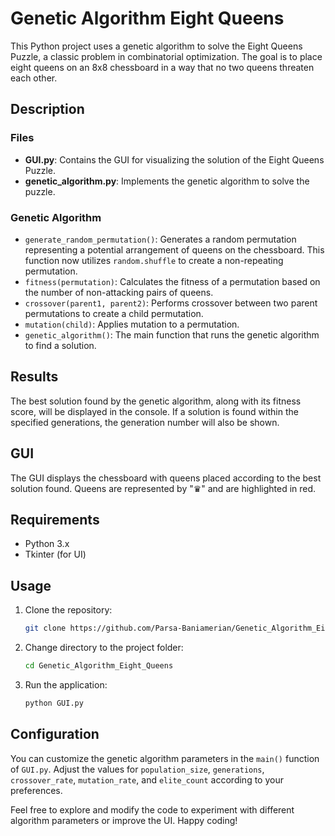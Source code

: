 # Genetic Algorithm Eight Queens


This Python project uses a genetic algorithm to solve the Eight Queens Puzzle, a classic problem in combinatorial optimization. The goal is to place eight queens on an 8x8 chessboard in a way that no two queens threaten each other.

## Description

### Files
- **GUI.py**: Contains the GUI for visualizing the solution of the Eight Queens Puzzle.
- **genetic_algorithm.py**: Implements the genetic algorithm to solve the puzzle.

### Genetic Algorithm
- `generate_random_permutation()`: Generates a random permutation representing a potential arrangement of queens on the chessboard. This function now utilizes `random.shuffle` to create a non-repeating permutation.
- `fitness(permutation)`: Calculates the fitness of a permutation based on the number of non-attacking pairs of queens.
- `crossover(parent1, parent2)`: Performs crossover between two parent permutations to create a child permutation.
- `mutation(child)`: Applies mutation to a permutation.
- `genetic_algorithm()`: The main function that runs the genetic algorithm to find a solution.


## Results
The best solution found by the genetic algorithm, along with its fitness score, will be displayed in the console. If a solution is found within the specified generations, the generation number will also be shown.

## GUI
The GUI displays the chessboard with queens placed according to the best solution found. Queens are represented by "♛" and are highlighted in red.


## Requirements
- Python 3.x
- Tkinter (for UI)

## Usage
1. Clone the repository:

    ```bash
    git clone https://github.com/Parsa-Baniamerian/Genetic_Algorithm_Eight_Queens.git
    ```

2. Change directory to the project folder:

    ```bash
    cd Genetic_Algorithm_Eight_Queens
    ```

3. Run the application:

    ```bash
    python GUI.py
    ```

## Configuration
You can customize the genetic algorithm parameters in the `main()` function of `GUI.py`. Adjust the values for `population_size`, `generations`, `crossover_rate`, `mutation_rate`, and `elite_count` according to your preferences.


Feel free to explore and modify the code to experiment with different algorithm parameters or improve the UI.
Happy coding!
